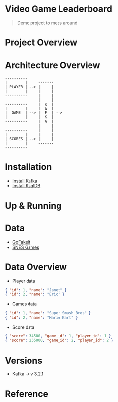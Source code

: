 # Video Game Leaderboard

> Demo project to mess around

# Project Overview

# Architecture Overview

```text
----------
|        |     -------
| PLAYER | --> |     |
|        |     |     |
----------     |     |
               |     |
----------     |  K  |
|        |     |  A  |
|  GAME  | --> |  F  | -->
|        |     |  K  |
----------     |  A  |
               |     |
----------     |     |
|        |     |     |
| SCORES | --> |     |
|        |     ------- 
----------
```

# Installation

* [Install Kafka](https://tecadmin.net/how-to-install-apache-kafka-on-ubuntu-22-04/)
* [Install KsqlDB](https://ksqldb.io/quickstart-standalone-deb.html#quickstart-content)

# Up & Running

# Data

* [GoFakeIt](https://github.com/brianvoe/gofakeit)
* [SNES Games](https://www.gamedesigning.org/gaming/snes/)

# Data Overview

* Player data
```json
{ "id": 1, "name": "Janet" }
{ "id": 2, "name": "Eric" }
```

* Games data
```json
{ "id": 1, "name": "Super Smash Bros" }
{ "id": 2, "name": "Mario Kart" }
```

* Score data
```json
{ "score": 34500, "game_id": 1, "player_id": 1 }
{ "score": 235000, "game_id": 2, "player_id": 2 }
```

# Versions

* Kafka -> v 3.2.1

# Reference
